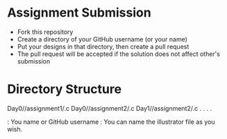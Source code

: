 # Assignment Submission
- Fork this repository
- Create a directory of your GitHub username (or your name)
- Put your designs in that directory, then create a pull request
- The pull request will be accepted if the solution does not affect other's submission

# Directory Structure
Day0/<username>/assignment1/<designFile>.c
Day0/<username>/assignment2/<designFile>.c
Day1/<username>/assignment2/<designFile>.c
.
.
.
.

<username> : You name or GitHub username
<design>     : You can name the illustrator file as you wish.
